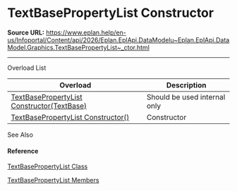 # TextBasePropertyList Constructor

**Source URL:** https://www.eplan.help/en-us/Infoportal/Content/api/2026/Eplan.EplApi.DataModelu~Eplan.EplApi.DataModel.Graphics.TextBasePropertyList~_ctor.html

---

Overload List

| Overload | Description |
| --- | --- |
| [TextBasePropertyList Constructor(TextBase)](Eplan.EplApi.DataModelu~Eplan.EplApi.DataModel.Graphics.TextBasePropertyList~_ctor(TextBase).html) | Should be used internal only |
| [TextBasePropertyList Constructor()](Eplan.EplApi.DataModelu~Eplan.EplApi.DataModel.Graphics.TextBasePropertyList~_ctor().html) | Constructor |



See Also

#### Reference

[TextBasePropertyList Class](Eplan.EplApi.DataModelu~Eplan.EplApi.DataModel.Graphics.TextBasePropertyList.html)
  
[TextBasePropertyList Members](Eplan.EplApi.DataModelu~Eplan.EplApi.DataModel.Graphics.TextBasePropertyList_members.html)